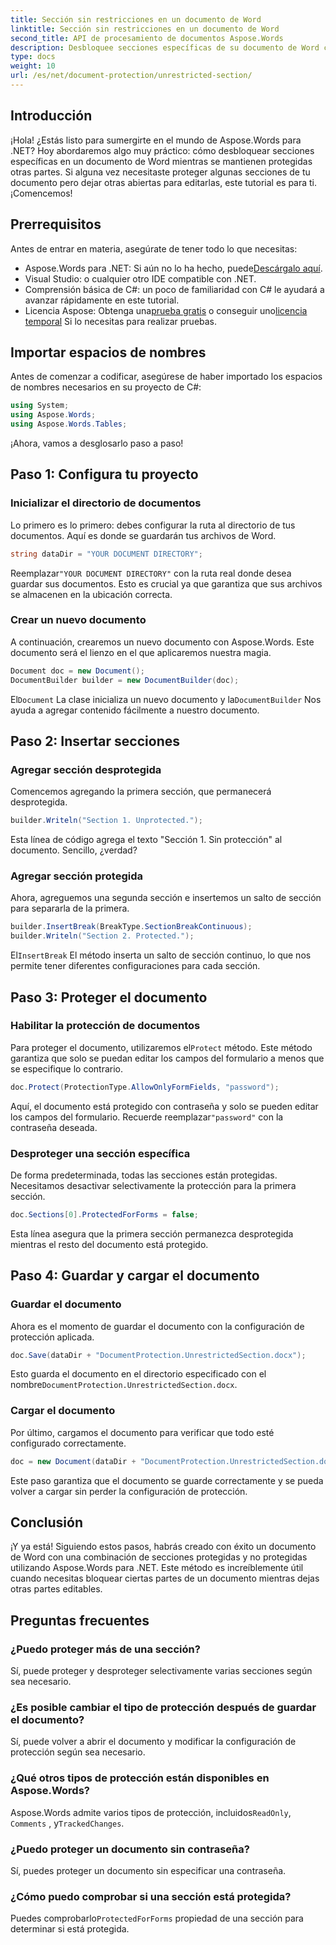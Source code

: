 ```yaml
---
title: Sección sin restricciones en un documento de Word
linktitle: Sección sin restricciones en un documento de Word
second_title: API de procesamiento de documentos Aspose.Words
description: Desbloquee secciones específicas de su documento de Word con Aspose.Words para .NET con esta guía paso a paso. Perfecta para proteger contenido confidencial.
type: docs
weight: 10
url: /es/net/document-protection/unrestricted-section/
---
```

## Introducción

¡Hola! ¿Estás listo para sumergirte en el mundo de Aspose.Words para .NET? Hoy abordaremos algo muy práctico: cómo desbloquear secciones específicas en un documento de Word mientras se mantienen protegidas otras partes. Si alguna vez necesitaste proteger algunas secciones de tu documento pero dejar otras abiertas para editarlas, este tutorial es para ti. ¡Comencemos!

## Prerrequisitos

Antes de entrar en materia, asegúrate de tener todo lo que necesitas:

-  Aspose.Words para .NET: Si aún no lo ha hecho, puede[Descárgalo aquí](https://releases.aspose.com/words/net/).
- Visual Studio: o cualquier otro IDE compatible con .NET.
- Comprensión básica de C#: un poco de familiaridad con C# le ayudará a avanzar rápidamente en este tutorial.
-  Licencia Aspose: Obtenga una[prueba gratis](https://releases.aspose.com/) o conseguir uno[licencia temporal](https://purchase.aspose.com/temporary-license/) Si lo necesitas para realizar pruebas.

## Importar espacios de nombres

Antes de comenzar a codificar, asegúrese de haber importado los espacios de nombres necesarios en su proyecto de C#:

```csharp
using System;
using Aspose.Words;
using Aspose.Words.Tables;
```

¡Ahora, vamos a desglosarlo paso a paso!

## Paso 1: Configura tu proyecto

### Inicializar el directorio de documentos

Lo primero es lo primero: debes configurar la ruta al directorio de tus documentos. Aquí es donde se guardarán tus archivos de Word.

```csharp
string dataDir = "YOUR DOCUMENT DIRECTORY";
```

 Reemplazar`"YOUR DOCUMENT DIRECTORY"` con la ruta real donde desea guardar sus documentos. Esto es crucial ya que garantiza que sus archivos se almacenen en la ubicación correcta.

### Crear un nuevo documento

A continuación, crearemos un nuevo documento con Aspose.Words. Este documento será el lienzo en el que aplicaremos nuestra magia.

```csharp
Document doc = new Document();
DocumentBuilder builder = new DocumentBuilder(doc);
```

 El`Document` La clase inicializa un nuevo documento y la`DocumentBuilder` Nos ayuda a agregar contenido fácilmente a nuestro documento.

## Paso 2: Insertar secciones

### Agregar sección desprotegida

Comencemos agregando la primera sección, que permanecerá desprotegida.

```csharp
builder.Writeln("Section 1. Unprotected.");
```

Esta línea de código agrega el texto "Sección 1. Sin protección" al documento. Sencillo, ¿verdad?

### Agregar sección protegida

Ahora, agreguemos una segunda sección e insertemos un salto de sección para separarla de la primera.

```csharp
builder.InsertBreak(BreakType.SectionBreakContinuous);
builder.Writeln("Section 2. Protected.");
```

 El`InsertBreak` El método inserta un salto de sección continuo, lo que nos permite tener diferentes configuraciones para cada sección.

## Paso 3: Proteger el documento

### Habilitar la protección de documentos

 Para proteger el documento, utilizaremos el`Protect` método. Este método garantiza que solo se puedan editar los campos del formulario a menos que se especifique lo contrario.

```csharp
doc.Protect(ProtectionType.AllowOnlyFormFields, "password");
```

 Aquí, el documento está protegido con contraseña y solo se pueden editar los campos del formulario. Recuerde reemplazar`"password"` con la contraseña deseada.

### Desproteger una sección específica

De forma predeterminada, todas las secciones están protegidas. Necesitamos desactivar selectivamente la protección para la primera sección.

```csharp
doc.Sections[0].ProtectedForForms = false;
```

Esta línea asegura que la primera sección permanezca desprotegida mientras el resto del documento está protegido.

## Paso 4: Guardar y cargar el documento

### Guardar el documento

Ahora es el momento de guardar el documento con la configuración de protección aplicada.

```csharp
doc.Save(dataDir + "DocumentProtection.UnrestrictedSection.docx");
```

 Esto guarda el documento en el directorio especificado con el nombre`DocumentProtection.UnrestrictedSection.docx`.

### Cargar el documento

Por último, cargamos el documento para verificar que todo esté configurado correctamente.

```csharp
doc = new Document(dataDir + "DocumentProtection.UnrestrictedSection.docx");
```

Este paso garantiza que el documento se guarde correctamente y se pueda volver a cargar sin perder la configuración de protección.

## Conclusión

¡Y ya está! Siguiendo estos pasos, habrás creado con éxito un documento de Word con una combinación de secciones protegidas y no protegidas utilizando Aspose.Words para .NET. Este método es increíblemente útil cuando necesitas bloquear ciertas partes de un documento mientras dejas otras partes editables.

## Preguntas frecuentes

### ¿Puedo proteger más de una sección?
Sí, puede proteger y desproteger selectivamente varias secciones según sea necesario.

### ¿Es posible cambiar el tipo de protección después de guardar el documento?
Sí, puede volver a abrir el documento y modificar la configuración de protección según sea necesario.

### ¿Qué otros tipos de protección están disponibles en Aspose.Words?
 Aspose.Words admite varios tipos de protección, incluidos`ReadOnly`, `Comments` , y`TrackedChanges`.

### ¿Puedo proteger un documento sin contraseña?
Sí, puedes proteger un documento sin especificar una contraseña.

### ¿Cómo puedo comprobar si una sección está protegida?
 Puedes comprobarlo`ProtectedForForms` propiedad de una sección para determinar si está protegida.